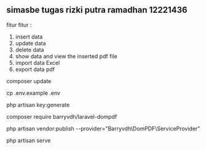 
## simasbe tugas rizki putra ramadhan 12221436

fitur fitur :
1. insert data
2. update data
3. delete data
4. show data and view the inserted pdf file
5. import data Excel
6. export data pdf

   
composer update

cp .env.example .env

php artisan key:generate

composer require barryvdh/laravel-dompdf

php artisan vendor:publish --provider="Barryvdh\DomPDF\ServiceProvider"

php artisan serve

